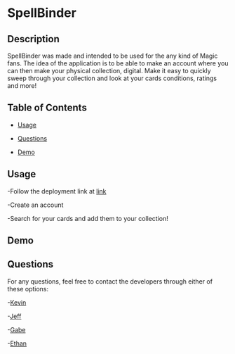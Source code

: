 # SpellBinder

## Description
  
 SpellBinder was made and intended to be used for the any kind of Magic fans. The idea of the application is to be able to make an account where you can then make your physical collection, digital. Make it easy to quickly sweep through your collection and look at your cards conditions, ratings and more!

## Table of Contents 

- [Usage](#usage)

- [Questions](#questions)

- [Demo](#demo)
  
  
## Usage
  
-Follow the deployment link at [link](https://spellbindertcg-a6e0edcf3480.herokuapp.com/)

-Create an account

-Search for your cards and add them to your collection!

## Demo
  
## Questions
  
For any questions, feel free to contact the developers through either of these options: 
  
-[Kevin](https://github.com/kev-rod43)

-[Jeff](https://github.com/vader9911)

-[Gabe](https://github.com/ihateudvrk)

-[Ethan](https://github.com/76500833)
  
